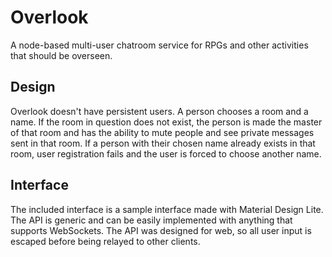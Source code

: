 # Overlook
A node-based multi-user chatroom service for RPGs and other activities that should be overseen.

## Design
Overlook doesn't have persistent users. A person chooses a room and a name. If the room in question does not exist, the person is made the master of that room and has the ability to mute people and see private messages sent in that room. If a person with their chosen name already exists in that room, user registration fails and the user is forced to choose another name.

## Interface
The included interface is a sample interface made with Material Design Lite. The API is generic and can be easily implemented with anything that supports WebSockets. The API was designed for web, so all user input is escaped before being relayed to other clients.
